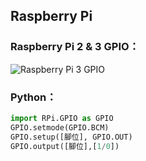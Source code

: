 ## Raspberry Pi
### Raspberry Pi 2 & 3 GPIO：
![Raspberry Pi 3 GPIO](https://github.com/kkldream/kk-repository/blob/master/Markdown_images/Raspberry%20Pi%203%20GPIO.png?raw=true)

### Python：
```python
import RPi.GPIO as GPIO
GPIO.setmode(GPIO.BCM)
GPIO.setup([腳位], GPIO.OUT)
GPIO.output([腳位],[1/0])
```